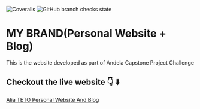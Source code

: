 ![Coveralls](https://img.shields.io/coveralls/github/Alia-Teto/My-Portfolio) ![GitHub branch checks state](https://img.shields.io/github/checks-status/Alia-TETO/My-Portfolio/main)

# MY BRAND(Personal Website + Blog)

This is the website developed as part of Andela Capstone Project Challenge

## Checkout the live website 👇 ⬇️

[Alia TETO Personal Website And Blog](https://)
